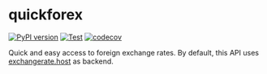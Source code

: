 # quickforex

[![PyPI version](https://badge.fury.io/py/quickforex.svg)](https://badge.fury.io/py/quickforex) [![Test](https://github.com/jean-edouard-boulanger/python-quickforex/actions/workflows/test.yml/badge.svg)](https://github.com/jean-edouard-boulanger/python-quickforex/actions/workflows/test.yml) [![codecov](https://codecov.io/gh/jean-edouard-boulanger/python-quickforex/branch/master/graph/badge.svg?token=E8LALNP22Z)](https://codecov.io/gh/jean-edouard-boulanger/python-quickforex)

Quick and easy access to foreign exchange rates. By default, this API uses 
[exchangerate.host](https://exchangerate.host/#/) as backend.
